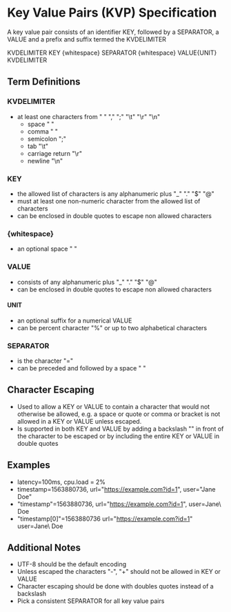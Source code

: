 # Key Value Pairs (KVP) Specification

A key value pair consists of an identifier KEY, followed by a SEPARATOR, a VALUE and a prefix and suffix termed the KVDELIMITER

KVDELIMITER KEY {whitespace} SEPARATOR {whitespace} VALUE{UNIT} KVDELIMITER

## Term Definitions

### KVDELIMITER

- at least one characters from " " "," ";" "\t" "\r" "\n"
  - space " "
  - comma " "
  - semicolon ";"
  - tab "\t"
  - carriage return "\r"
  - newline "\n"

### KEY

- the allowed list of characters is any alphanumeric plus "_" "." "$" "@"
- must at least one non-numeric character from the allowed list of characters
- can be enclosed in double quotes to escape non allowed characters

### {whitespace} 

- an optional space " " 

### VALUE

- consists of any alphanumeric plus "_" "." "$" "@"
- can be enclosed in double quotes to escape non allowed characters

#### UNIT

- an optional suffix for a numerical VALUE
- can be percent character "%" or up to two alphabetical characters

### SEPARATOR

- is the character "="
- can be preceded and followed by a space " "

## Character Escaping

- Used to allow a KEY or VALUE to contain a character that would not otherwise be allowed, e.g. a space or quote or comma or bracket is not allowed in a KEY or VALUE unless escaped.
- Is supported in both KEY and VALUE by adding a backslash "\" in front of the character to be escaped or by including the entire KEY or VALUE in double quotes

## Examples

- latency=100ms, cpu.load = 2%
- timestamp=1563880736, url="https://example.com?id=1", user="Jane Doe"
- "timestamp"=1563880736, url="https://example.com?id=1", user=Jane\ Doe
- "timestamp[0]"=1563880736 url="https://example.com?id=1" user=Jane\ Doe

## Additional Notes

- UTF-8 should be the default encoding
- Unless escaped the characters "-", "+" should not be allowed in KEY or VALUE 
- Character escaping should be done with doubles quotes instead of a backslash
- Pick a consistent SEPARATOR for all key value pairs